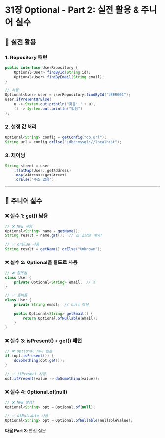 # 31장 Optional - Part 2: 실전 활용 & 주니어 실수

## 🏢 실전 활용

### 1. Repository 패턴
```java
public interface UserRepository {
    Optional<User> findById(String id);
    Optional<User> findByEmail(String email);
}

// 사용
Optional<User> user = userRepository.findById("USER001");
user.ifPresentOrElse(
    u -> System.out.println("찾음: " + u),
    () -> System.out.println("없음")
);
```

### 2. 설정 값 처리
```java
Optional<String> config = getConfig("db.url");
String url = config.orElse("jdbc:mysql://localhost");
```

### 3. 체이닝
```java
String street = user
    .flatMap(User::getAddress)
    .map(Address::getStreet)
    .orElse("주소 없음");
```

---

## 🚨 주니어 실수

### ❌ 실수 1: get() 남용
```java
// ❌ NPE 위험
Optional<String> name = getName();
String result = name.get();  // 값 없으면 예외!

// ✅ orElse 사용
String result = getName().orElse("Unknown");
```

### ❌ 실수 2: Optional을 필드로 사용
```java
// ❌ 잘못됨
class User {
    private Optional<String> email;  // X
}

// ✅ 올바름
class User {
    private String email;  // null 허용

    public Optional<String> getEmail() {
        return Optional.ofNullable(email);
    }
}
```

### ❌ 실수 3: isPresent() + get() 패턴
```java
// ❌ Optional 의미 없음
if (opt.isPresent()) {
    doSomething(opt.get());
}

// ✅ ifPresent 사용
opt.ifPresent(value -> doSomething(value));
```

### ❌ 실수 4: Optional.of(null)
```java
// ❌ NPE 발생!
Optional<String> opt = Optional.of(null);

// ✅ ofNullable 사용
Optional<String> opt = Optional.ofNullable(nullableValue);
```

**다음 Part 3**: 면접 질문
